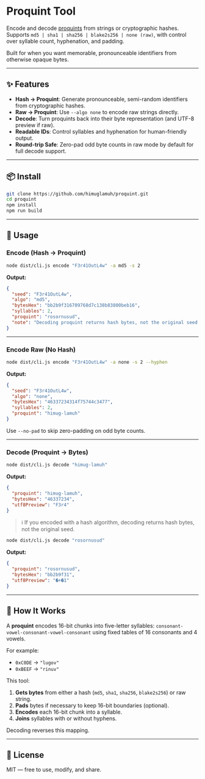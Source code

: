 # Proquint Tool

Encode and decode [proquints](https://arxiv.org/html/0901.4016) from strings or cryptographic hashes.  
Supports `md5 | sha1 | sha256 | blake2s256 | none (raw)`, with control over syllable count, hyphenation, and padding.  

Built for when you want memorable, pronounceable identifiers from otherwise opaque bytes.

---

## ✨ Features

- **Hash → Proquint**: Generate pronounceable, semi-random identifiers from cryptographic hashes.
- **Raw → Proquint**: Use `--algo none` to encode raw strings directly.
- **Decode**: Turn proquints back into their byte representation (and UTF-8 preview if raw).
- **Readable IDs**: Control syllables and hyphenation for human-friendly output.
- **Round-trip Safe**: Zero-pad odd byte counts in raw mode by default for full decode support.

---

## 📦 Install

```bash
git clone https://github.com/himuglamuh/proquint.git
cd proquint
npm install
npm run build
````

---

## 🚀 Usage

### Encode (Hash → Proquint)

```bash
node dist/cli.js encode "F3r41OutL4w" -a md5 -s 2
```

**Output:**

```json
{
  "seed": "F3r41OutL4w",
  "algo": "md5",
  "bytesHex": "bb2b9f316709768d7c138b83800beb16",
  "syllables": 2,
  "proquint": "rosornusud",
  "note": "Decoding proquint returns hash bytes, not the original seed."
}
```

---

### Encode Raw (No Hash)

```bash
node dist/cli.js encode "F3r41OutL4w" -a none -s 2 --hyphen
```

**Output:**

```json
{
  "seed": "F3r41OutL4w",
  "algo": "none",
  "bytesHex": "46337234314f75744c3477",
  "syllables": 2,
  "proquint": "himug-lamuh"
}
```

Use `--no-pad` to skip zero-padding on odd byte counts.

---

### Decode (Proquint → Bytes)

```bash
node dist/cli.js decode "himug-lamuh"
```

**Output:**

```json
{
  "proquint": "himug-lamuh",
  "bytesHex": "46337234",
  "utf8Preview": "F3r4"
}
```

> ℹ️ If you encoded with a hash algorithm, decoding returns hash bytes, not the original seed.

```bash
node dist/cli.js decode "rosornusud"
```

**Output:**

```json
{
  "proquint": "rosornusud",
  "bytesHex": "bb2b9f31",
  "utf8Preview": "�+�1"
}
```

---

## 🧠 How It Works

A **proquint** encodes 16-bit chunks into five-letter syllables:
`consonant-vowel-consonant-vowel-consonant` using fixed tables of 16 consonants and 4 vowels.

For example:

* `0xC0DE` → `"lugov"`
* `0xBEEF` → `"rinuv"`

This tool:

1. **Gets bytes** from either a hash (`md5`, `sha1`, `sha256`, `blake2s256`) or raw string.
2. **Pads** bytes if necessary to keep 16-bit boundaries (optional).
3. **Encodes** each 16-bit chunk into a syllable.
4. **Joins** syllables with or without hyphens.

Decoding reverses this mapping.

---

## 📜 License

MIT — free to use, modify, and share.
